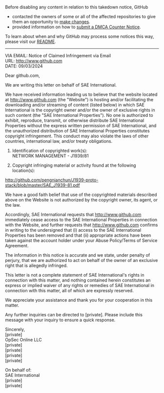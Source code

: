 Before disabling any content in relation to this takedown notice, GitHub
- contacted the owners of some or all of the affected repositories to give them an opportunity to [make changes](https://docs.github.com/en/github/site-policy/dmca-takedown-policy#a-how-does-this-actually-work).
- provided information on how to [submit a DMCA Counter Notice](https://docs.github.com/en/articles/guide-to-submitting-a-dmca-counter-notice).

To learn about when and why GitHub may process some notices this way, please visit our [README](https://github.com/github/dmca/blob/master/README.md#anatomy-of-a-takedown-notice).

---

VIA EMAIL: Notice of Claimed Infringement via Email  
URL: http://www.github.com  
DATE: 09/03/2024

Dear github.com,

We are writing this letter on behalf of SAE International.

We have received information leading us to believe that the website located at http://www.github.com (the "Website") is hosting and/or facilitating the downloading and/or streaming of content (listed below) in which SAE International is the copyright owner and/or the owner of exclusive rights in such content (the "SAE International Properties"). No one is authorized to exhibit, reproduce, transmit, or otherwise distribute SAE International Properties without the express written permission of SAE International, and the unauthorized distribution of SAE International Properties constitutes copyright infringement. This conduct may also violate the laws of other countries, international law, and/or treaty obligations.

1. Identification of copyrighted work(s):  
NETWORK MANAGEMENT - J1939/81

2. Copyright infringing material or activity found at the following location(s):

http://github.com/pengnianchun/J1939-proto-stack/blob/master/SAE_J1939-81.pdf

We have a good faith belief that use of the copyrighted materials described above on the Website is not authorized by the copyright owner, its agent, or the law.

Accordingly, SAE International requests that http://www.github.com immediately cease access to the SAE International Properties in connection with the Website, and further requests that http://www.github.com confirms in writing to the undersigned that (i) access to the SAE International Properties has been removed and that (ii) appropriate actions have been taken against the account holder under your Abuse Policy/Terms of Service Agreement.

The information in this notice is accurate and we state, under penalty of perjury, that we are authorized to act on behalf of the owner of an exclusive right that is allegedly infringed.

This letter is not a complete statement of SAE International's rights in connection with this matter, and nothing contained herein constitutes an express or implied waiver of any rights or remedies of SAE International in connection with this matter, all of which are expressly reserved.

We appreciate your assistance and thank you for your cooperation in this matter.

Any further inquiries can be directed to [private]. Please include this message with your inquiry to ensure a quick response.

Sincerely,  
[private]  
OpSec Online LLC  
[private]  
[private]  
[private]  
[private]  

On behalf of:  
SAE International  
[private]  
[private]  
